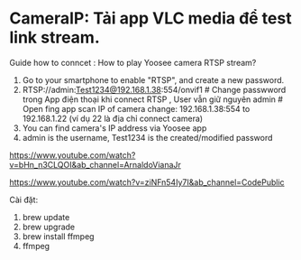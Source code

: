# CameraIP: Tải app VLC media để test link stream.
Guide how to conncet : How to play Yoosee camera RTSP stream?
1. Go to your smartphone to enable "RTSP", and create a new password.
2. RTSP://admin:Test1234@192.168.1.38:554/onvif1       # Change passwword trong App điện thoại khi connect RTSP  , User vẫn giữ nguyên admin
                                                       # Open fing app scan IP of camera change: 192.168.1.38:554 to 192.168.1.22 (ví dụ 22 là địa chỉ connect camera)
4. You can find camera's IP address via Yoosee app
5. admin is the username, Test1234 is the created/modified password


https://www.youtube.com/watch?v=bHn_n3CLQOI&ab_channel=ArnaldoVianaJr

https://www.youtube.com/watch?v=ziNFn54Iy7I&ab_channel=CodePublic

Cài đặt:
  1. brew update
  2. brew upgrade
  3. brew install ffmpeg
  4. ffmpeg
